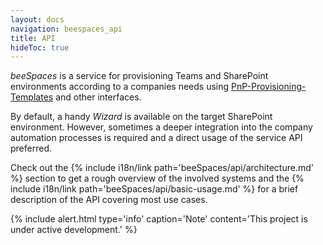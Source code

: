 ```yaml
---
layout: docs
navigation: beespaces_api
title: API
hideToc: true
---
```


_beeSpaces_ is a service for provisioning Teams and SharePoint environments 
according to a companies needs using [PnP-Provisioning-Templates](https://docs.microsoft.com/en-us/sharepoint/dev/solution-guidance/pnp-provisioning-tenant-templates/) 
and other interfaces.

By default, a handy _Wizard_ is available on the target SharePoint environment. 
However, sometimes a deeper integration into the company automation processes 
is required and a direct usage of the service API preferred.

Check out the 
{% include i18n/link path='beeSpaces/api/architecture.md' %}
section to get a rough overview of the involved systems and the
{% include i18n/link path='beeSpaces/api/basic-usage.md' %}
for a brief description of the API covering most use cases.

{% include alert.html type='info' caption='Note' content='This project is under active development.' %}

